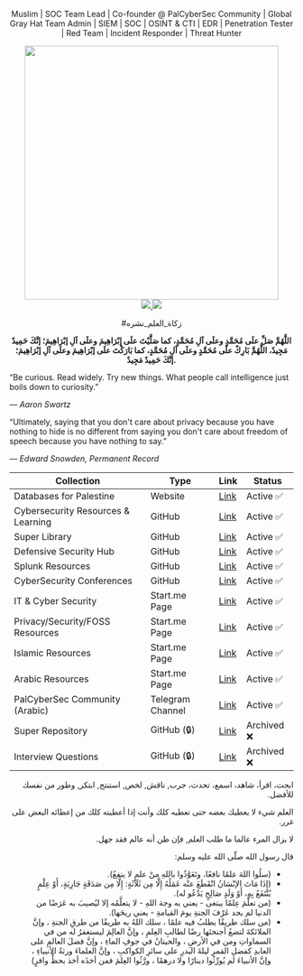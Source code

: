 <p align="center">Muslim | SOC Team Lead | Co-founder @ PalCyberSec Community | Global Gray Hat Team Admin | SIEM | SOC | OSINT & CTI | EDR | Penetration Tester | Red Team | Incident Responder | Threat Hunter</p>
<div id="header" align="center">
  <img src="https://github.com/user-attachments/assets/24268a88-7fea-44af-9ab1-fcec6be936db" width="450"/>
  <br>
<a href="https://techforpalestine.org/">
<img src="https://raw.githubusercontent.com/Safouene1/support-palestine-banner/master/StandWithPalestine.svg">
</a>
<a href="https://techforpalestine.org/">
<img src="https://badge.techforpalestine.org/default">
</a>
<p>#زكاة_العلم_نشره</p>
<b><p align="center">اللَّهُمَّ صَلِّ علَى مُحَمَّدٍ وعلَى آلِ مُحَمَّدٍ، كما صَلَّيْتَ علَى إبْرَاهِيمَ وعلَى آلِ إبْرَاهِيمَ؛ إنَّكَ حَمِيدٌ مَجِيدٌ، اللَّهُمَّ بَارِكْ علَى مُحَمَّدٍ وعلَى آلِ مُحَمَّدٍ، كما بَارَكْتَ علَى إبْرَاهِيمَ وعلَى آلِ إبْرَاهِيمَ؛ إنَّكَ حَمِيدٌ مَجِيدٌ.</p></b>

</div>

“Be curious. Read widely. Try new things. What people call intelligence just boils down to curiosity.”

*― Aaron Swartz*

“Ultimately, saying that you don't care about privacy because you have nothing to hide is no different from saying you don't care about freedom of speech because you have nothing to say.”

*― Edward Snowden, Permanent Record*

<div align="center">

| Collection                         | Type         | Link                                                                              | Status     |
|------------------------------------|--------------|-----------------------------------------------------------------------------------|------------|
| Databases for Palestine            | Website      | [Link](https://databasesforpalestine.org/)                                        | Active ✅  |
| Cybersecurity Resources & Learning | GitHub       | [Link](https://github.com/MrM8BRH/CRLJ)                                           | Active ✅  |
| Super Library                      | GitHub       | [Link](https://github.com/MrM8BRH/SuperLibrary)                                   | Active ✅  |
| Defensive Security Hub             | GitHub       | [Link](https://github.com/MrM8BRH/Defensive-Security-Hub)                         | Active ✅  |
| Splunk Resources                   | GitHub       | [Link](https://github.com/MrM8BRH/Splunk)                                         | Active ✅  |
| CyberSecurity Conferences          | GitHub       | [Link](https://github.com/MrM8BRH/CyberSecurity_Conferences)                      | Active ✅  |
| IT & Cyber Security                | Start.me Page | [Link](https://start.me/p/KMqznE/it-cyber-security)                              | Active ✅  |
| Privacy/Security/FOSS Resources    | Start.me Page | [Link](https://start.me/p/Kgj6nq/privacy-security-foss-resources)                | Active ✅  |
| Islamic Resources                  | Start.me Page | [Link](https://start.me/p/gG7rbp/islamic-resources)                              | Active ✅  |
| Arabic Resources                   | Start.me Page | [Link](https://start.me/p/KMqLLz/arabic)                                         | Active ✅  |
| PalCyberSec Community (Arabic)     | Telegram Channel | [Link](https://t.me/palcyberseccommunity)                                     | Active ✅  |
| Super Repository                   | GitHub (🔒)  | [Link](https://github.com/MrM8BRH/SuperRepository)                                | Archived ❌ |
| Interview Questions                | GitHub (🔒)  | [Link](https://github.com/MrM8BRH/Interview-Questions)                            | Archived ❌ |

</div>

<div dir="rtl">

ابحث، اقرأ، شاهد، اسمع، تحدث، جرب, ناقش, لخص, استنتج, ابتكر, وطور من نفسك للأفضل.

العلم شيء لا يعطيك بعضه حتى تعطيه كلك وأنت إذا أعطيته كلك من إعطائه البعض على غرر.

لا يزال المرء عالما ما طلب العلم, فإن ظن أنه عالم فقد جهل.

قال رسول الله صلّى الله عليه وسلم:
- (سلُوا اللهَ علمًا نافعًا، وتَعَوَّذُوا باللهِ منْ علمٍ لا ينفعُ).
- (إِذَا مَاتَ الإنْسَانُ انْقَطَعَ عنْه عَمَلُهُ إِلَّا مِن ثَلَاثَةٍ: إِلَّا مِن صَدَقَةٍ جَارِيَةٍ، أَوْ عِلْمٍ يُنْتَفَعُ بِهِ، أَوْ وَلَدٍ صَالِحٍ يَدْعُو له).
- (من تعلَّمَ عِلمًا يبتغى - يعني به وجهَ اللهِ - لا يتعلَّمُه إلا ليُصيبَ به عَرَضًا من الدنيا لم يجد عَرْفَ الجنةِ يومَ القيامةِ - يعني ريحَها).
- (من سلك طريقًا يطلبُ فيه علمًا ، سلك اللهُ به طريقًا من طرقِ الجنةِ ، وإنَّ الملائكةَ لتضعُ أجنحتَها رضًا لطالبِ العِلمِ ، وإنَّ العالِمَ ليستغفرُ له من في السماواتِ ومن في الأرضِ ، والحيتانُ في جوفِ الماءِ ، وإنَّ فضلَ العالمِ على العابدِ كفضلِ القمرِ ليلةَ البدرِ على سائرِ الكواكبِ ، وإنَّ العلماءَ ورثةُ الأنبياءِ ، وإنَّ الأنبياءَ لم يُورِّثُوا دينارًا ولا درهمًا ، ورَّثُوا العِلمَ فمن أخذَه أخذ بحظٍّ وافرٍ)
</div>

